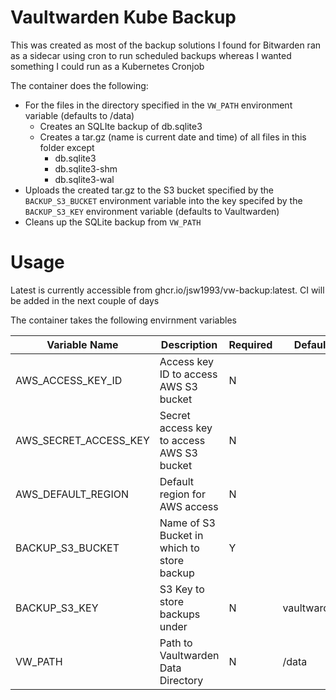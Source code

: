 # Vaultwarden Kube Backup
This was created as most of the backup solutions I found for Bitwarden ran as a sidecar using cron to run scheduled backups whereas I wanted something I could run as a Kubernetes Cronjob

The container does the following:
- For the files in the directory specified in the  `VW_PATH` environment variable (defaults to /data)
  - Creates an SQLIte backup of db.sqlite3
  - Creates a tar.gz (name is current date and time) of all files in this folder except
    - db.sqlite3
    - db.sqlite3-shm
    - db.sqlite3-wal
- Uploads the created tar.gz to the S3 bucket specified by the `BACKUP_S3_BUCKET` environment variable into the key specifed by the `BACKUP_S3_KEY` environment variable (defaults to Vaultwarden)
- Cleans up the SQLite backup from `VW_PATH`

# Usage
Latest is currently accessible from ghcr.io/jsw1993/vw-backup:latest. CI will be added in the next couple of days

The container takes the following envirnment variables

| Variable Name | Description | Required |  Default |
| --- | --- | --- | --- |
| AWS_ACCESS_KEY_ID | Access key ID to access AWS S3 bucket | N | |
| AWS_SECRET_ACCESS_KEY | Secret access key to access AWS S3 bucket | N | |
| AWS_DEFAULT_REGION | Default region for AWS access | N | |
| BACKUP_S3_BUCKET | Name of S3 Bucket in which to store backup | Y | |
| BACKUP_S3_KEY | S3 Key to store backups under | N | vaultwarden
| VW_PATH | Path to Vaultwarden Data Directory | N | /data |
